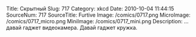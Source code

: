 Title: Скрытный 
Slug: 717 
Category: xkcd 
Date: 2010-10-04 11:44:15 
SourceNum: 717 
SourceTitle: Furtive 
Image: /comics/0717.png 
MicroImage: /comics/0717_micro.png 
MiniImage: /comics/0717_mini.png 
Description: &#x2026; давай гаджет видеокамера. Давай гаджет кружка. 

